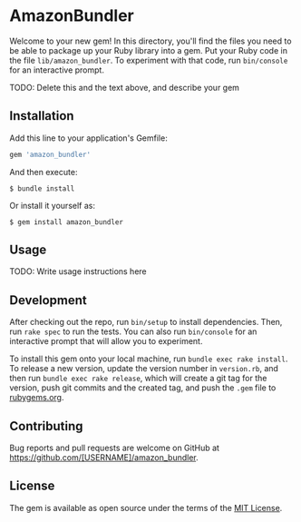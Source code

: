 # AmazonBundler

Welcome to your new gem! In this directory, you'll find the files you need to be able to package up your Ruby library into a gem. Put your Ruby code in the file `lib/amazon_bundler`. To experiment with that code, run `bin/console` for an interactive prompt.

TODO: Delete this and the text above, and describe your gem

## Installation

Add this line to your application's Gemfile:

```ruby
gem 'amazon_bundler'
```

And then execute:

    $ bundle install

Or install it yourself as:

    $ gem install amazon_bundler

## Usage

TODO: Write usage instructions here

## Development

After checking out the repo, run `bin/setup` to install dependencies. Then, run `rake spec` to run the tests. You can also run `bin/console` for an interactive prompt that will allow you to experiment.

To install this gem onto your local machine, run `bundle exec rake install`. To release a new version, update the version number in `version.rb`, and then run `bundle exec rake release`, which will create a git tag for the version, push git commits and the created tag, and push the `.gem` file to [rubygems.org](https://rubygems.org).

## Contributing

Bug reports and pull requests are welcome on GitHub at https://github.com/[USERNAME]/amazon_bundler.

## License

The gem is available as open source under the terms of the [MIT License](https://opensource.org/licenses/MIT).
